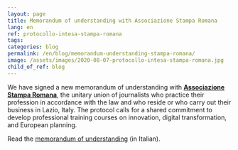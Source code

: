```yaml
---
layout: page
title: Memorandum of understanding with Associazione Stampa Romana
lang: en
ref: protocollo-intesa-stampa-romana
tags:
categories: blog
permalink: /en/blog/memorandum-understanding-stampa-romana/
image: /assets/images/2020-08-07-protocollo-intesa-stampa-romana.jpg
child_of_ref: blog
---
```


We have signed a new memorandum of understanding with [**Associazione Stampa Romana**](https://stamparomana.it/), the unitary union of journalists who practice their profession in accordance with the law and who reside or who carry out their business in Lazio, Italy. The protocol calls for a shared commitment to develop professional training courses on innovation, digital transformation, and European planning.

Read the [memorandum of understanding](/assets/docs/Eutopian_ASR_Protocollo_Intesa.pdf) (in Italian).
